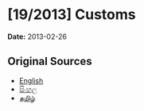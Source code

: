 # [19/2013] Customs

**Date:** 2013-02-26

## Original Sources

- [English](https://documents.gov.lk/view/bills/2013/2/19-2013_E.pdf)
- [සිංහල](https://documents.gov.lk/view/bills/2013/2/19-2013_S.pdf)
- [தமிழ்](https://documents.gov.lk/view/bills/2013/2/19-2013_T.pdf)
